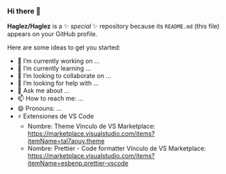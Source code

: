 ### Hi there 👋

**Haglez/Haglez** is a ✨ _special_ ✨ repository because its `README.md` (this file) appears on your GitHub profile.

Here are some ideas to get you started:

- 🔭 I’m currently working on ...
- 🌱 I’m currently learning ...
- 👯 I’m looking to collaborate on ...
- 🤔 I’m looking for help with ...
- 💬 Ask me about ...
- 📫 How to reach me: ...
- 😄 Pronouns: ...
- ⚡ Extensiones de VS Code
  - Nombre: Theme
    Vínculo de VS Marketplace: https://marketplace.visualstudio.com/items?itemName=tal7aouy.theme
  - Nombre: Prettier - Code formatter
    Vínculo de VS Marketplace: https://marketplace.visualstudio.com/items?itemName=esbenp.prettier-vscode
